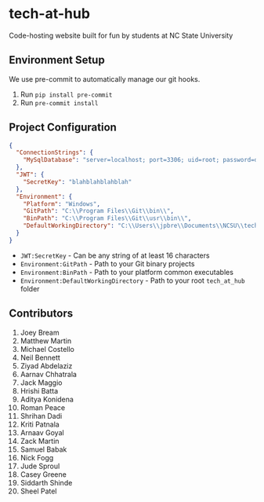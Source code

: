 # tech-at-hub

Code-hosting website built for fun by students at NC State University

## Environment Setup

We use pre-commit to automatically manage our git hooks.

1. Run `pip install pre-commit`
2. Run `pre-commit install`


## Project Configuration

```json
{
  "ConnectionStrings": {
    "MySqlDatabase": "server=localhost; port=3306; uid=root; password=dbpass; database=tech-at-hub;"
  },
  "JWT": {
    "SecretKey": "blahblahblahblah"
  },
  "Environment": {
    "Platform": "Windows",
    "GitPath": "C:\\Program Files\\Git\\bin\\",
    "BinPath": "C:\\Program Files\\Git\\usr\\bin\\",
    "DefaultWorkingDirectory": "C:\\Users\\jpbre\\Documents\\NCSU\\tech-at-hub\\"
  }
}
```

- `JWT:SecretKey` - Can be any string of at least 16 characters
- `Environment:GitPath` - Path to your Git binary projects
- `Environment:BinPath` - Path to your platform common executables
- `Environment:DefaultWorkingDirectory` - Path to your root `tech_at_hub` folder

## Contributors

1. Joey Bream
2. Matthew Martin
3. Michael Costello
4. Neil Bennett
5. Ziyad Abdelaziz
6. Aarnav Chhatrala
7. Jack Maggio
8. Hrishi Batta
9. Aditya Konidena
10. Roman Peace
11. Shrihan Dadi
12. Kriti Patnala
13. Arnaav Goyal
14. Zack Martin
15. Samuel Babak
16. Nick Fogg
17. Jude Sproul
18. Casey Greene
19. Siddarth Shinde
20. Sheel Patel

